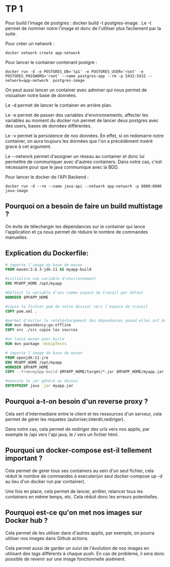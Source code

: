 # TP 1

Pour build l'image de postgres : docker build -t postgres-image . 
Le -t permet de nommer notre l'image et donc de l'utiliser plus facilement par la suite.

Pour créer un network : 
```docker
docker network create app-network
```

Pour lancer le container contenant postgre : 
```docker
docker run -d -e POSTGRES_DB='tp1' -e POSTGRES_USER='root' -e POSTGRES_PASSWORD='root' --name postgres-app --rm -p 5432:5432 --network=app-network  postgres-image
```
On peut aussi lancer un container avec adminer qui nous permet de visiualiser notre base de données.

Le -d permet de lancer le container en arrière plan.

Le -e permet de passer des variables d'environnements, affecter les variables au moment du docker run permet de lancer deux postgres avec des users, bases de données différentes.

Le -v permet la persistence de nos données. En effet, si on redemarre notre container, on aura toujours les données que l'on a précédément inséré grace à cet argument.

Le --network permet d'assigner un réseau au container et donc lui permettre de communiquer avec d'autres containers. Dans notre cas, c'est nécessaire pour que le java communique avec la BDD.

Pour lancer le docker de l'API Backend : 

```docker
docker run -d --rm --name java-api --network app-network -p 8080:8080 java-image
```

## Pourquoi on a besoin de faire un build multistage ?

On évite de télecharger les dépendances sur le container qui lance l'application et ça nous permet de réduire le nombre de commandes manuelles.

## Explication du Dockerfile:

```dockerfile
# importe l'image de base de maven
FROM maven:3.6.3-jdk-11 AS myapp-build

#initialise une variable d'environnement
ENV MYAPP_HOME /opt/myapp

#Définit la variable d'env comme espace de travail par défaut
WORKDIR $MYAPP_HOME

#copie le fichier pom de notre dossier vers l'espace de travail
COPY pom.xml .

#permet d'éviter le retéléchargement des dépendances quand elles ont déjà été dl
RUN mvn dependency:go-offline 
COPY src ./src copie les sources

#on lance maven pour build
RUN mvn package -DskipTests

# importe l'image de base de maven
FROM openjdk:11-jre
ENV MYAPP_HOME /opt/myapp
WORKDIR $MYAPP_HOME
COPY --from=myapp-build $MYAPP_HOME/target/*.jar $MYAPP_HOME/myapp.jar

#execute le jar généré au dessus
ENTRYPOINT java -jar myapp.jar
```

## Pourquoi a-t-on besoin d'un reverse proxy ?

Cela sert d'intermediaire entre le client et les ressources d'un serveur, cela permet de gérer les requetes (autoriser,interdir,rediriger).

Dans notre cas, cela permet de rediriger des urls vers nos applis, par exemple le /api vers l'api java, le / vers un fichier html.

## Pourquoi un docker-compose est-il tellement important ?

Cela permet de gerer tous ses containers au sein d'un seul fichier, cela réduit le nombre de commandes à executer(un seul docker-compose up -d au lieu d'un docker run par container). 

Une fois en place, cela permet de lancer, arrêter, relancer tous les containers en même temps, etc. Cela réduit donc les erreurs potentielles.

## Pourquoi est-ce qu'on met nos images sur Docker hub ?

Cela permet de les utiliser dans d'autres applis, par exemple, on pourra utiliser nos images dans Github actions. 

Cela permet aussi de garder un suivi de l'évolution de nos images en utilisant des tags différents à chaque push. En cas de problème, il sera donc possible de revenir sur une image fonctionnelle aisément. 

